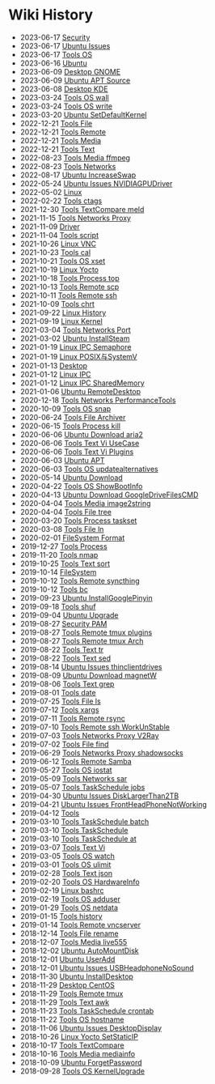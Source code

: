 # Wiki History

- 2023-06-17        [Security](/0123_Security)
- 2023-06-17        [Ubuntu Issues](/0121_Ubuntu_Issues)
- 2023-06-17        [Tools OS](/0122_Tools_OS)
- 2023-06-16        [Ubuntu](/0120_Ubuntu)
- 2023-06-09        [Desktop GNOME](/0118_Desktop_GNOME)
- 2023-06-09        [Ubuntu APT Source](/0119_Ubuntu_APT_Source)
- 2023-06-08        [Desktop KDE](/0117_Desktop_KDE)
- 2023-03-24        [Tools OS wall](/0115_Tools_OS_wall)
- 2023-03-24        [Tools OS write](/0116_Tools_OS_write)
- 2023-03-20        [Ubuntu SetDefaultKernel](/0114_Ubuntu_SetDefaultKernel)
- 2022-12-21        [Tools File](/0077_Tools_File)
- 2022-12-21        [Tools Remote](/0075_Tools_Remote)
- 2022-12-21        [Tools Media](/0076_Tools_Media)
- 2022-12-21        [Tools Text](/0078_Tools_Text)
- 2022-08-23        [Tools Media ffmpeg](/0002_Tools_Media_ffmpeg)
- 2022-08-23        [Tools Networks](/0060_Tools_Networks)
- 2022-08-17        [Ubuntu IncreaseSwap](/0083_Ubuntu_IncreaseSwap)
- 2022-05-24        [Ubuntu Issues NVIDIAGPUDriver](/0110_Ubuntu_Issues_NVIDIAGPUDriver)
- 2022-05-02        [Linux](/0001_Linux)
- 2022-02-22        [Tools ctags](/0003_Tools_ctags)
- 2021-12-30        [Tools TextCompare meld](/0004_Tools_TextCompare_meld)
- 2021-11-15        [Tools Networks Proxy](/0080_Tools_Networks_Proxy)
- 2021-11-09        [Driver](/0005_Driver)
- 2021-11-04        [Tools script](/0006_Tools_script)
- 2021-10-26        [Linux VNC](/0105_Linux_VNC)
- 2021-10-23        [Tools cal](/0007_Tools_cal)
- 2021-10-21        [Tools OS xset](/0008_Tools_OS_xset)
- 2021-10-19        [Linux Yocto](/0084_Linux_Yocto)
- 2021-10-18        [Tools Process top](/0009_Tools_Process_top)
- 2021-10-13        [Tools Remote scp](/0010_Tools_Remote_scp)
- 2021-10-11        [Tools Remote ssh](/0011_Tools_Remote_ssh)
- 2021-10-09        [Tools chrt](/0012_Tools_chrt)
- 2021-09-22        [Linux History](/0113_Linux_History)
- 2021-09-19        [Linux Kernel](/0013_Linux_Kernel)
- 2021-03-04        [Tools Networks Port](/0056_Tools_Networks_Port)
- 2021-03-02        [Ubuntu InstallSteam](/0063_Ubuntu_InstallSteam)
- 2021-01-19        [Linux IPC Semaphore](/0088_Linux_IPC_Semaphore)
- 2021-01-19        [Linux POSIX与SystemV](/0082_Linux_POSIX与SystemV)
- 2021-01-13        [Desktop](/0057_Desktop)
- 2021-01-12        [Linux IPC](/0086_Linux_IPC)
- 2021-01-12        [Linux IPC SharedMemory](/0087_Linux_IPC_SharedMemory)
- 2021-01-06        [Ubuntu RemoteDesktop](/0058_Ubuntu_RemoteDesktop)
- 2020-12-18        [Tools Networks PerformanceTools](/0106_Tools_Networks_PerformanceTools)
- 2020-10-09        [Tools OS snap](/0021_Tools_OS_snap)
- 2020-06-24        [Tools File Archiver](/0020_Tools_File_Archiver)
- 2020-06-15        [Tools Process kill](/0019_Tools_Process_kill)
- 2020-06-06        [Ubuntu Download aria2](/0091_Ubuntu_Download_aria2)
- 2020-06-06        [Tools Text Vi UseCase](/0018_Tools_Text_Vi_UseCase)
- 2020-06-06        [Tools Text Vi Plugins](/0017_Tools_Text_Vi_Plugins)
- 2020-06-03        [Ubuntu APT](/0015_Ubuntu_APT)
- 2020-06-03        [Tools OS updatealternatives](/0016_Tools_OS_updatealternatives)
- 2020-05-14        [Ubuntu Download](/0014_Ubuntu_Download)
- 2020-04-22        [Tools OS ShowBootInfo](/0061_Tools_OS_ShowBootInfo)
- 2020-04-13        [Ubuntu Download GoogleDriveFilesCMD](/0109_Ubuntu_Download_GoogleDriveFilesCMD)
- 2020-04-04        [Tools Media image2string](/0036_Tools_Media_image2string)
- 2020-04-04        [Tools File tree](/0035_Tools_File_tree)
- 2020-03-20        [Tools Process taskset](/0034_Tools_Process_taskset)
- 2020-03-08        [Tools File ln](/0033_Tools_File_ln)
- 2020-02-01        [FileSystem Format](/0081_FileSystem_Format)
- 2019-12-27        [Tools Process](/0032_Tools_Process)
- 2019-11-20        [Tools nmap](/0062_Tools_nmap)
- 2019-10-25        [Tools Text sort](/0031_Tools_Text_sort)
- 2019-10-14        [FileSystem](/0064_FileSystem)
- 2019-10-12        [Tools Remote syncthing](/0029_Tools_Remote_syncthing)
- 2019-10-12        [Tools bc](/0030_Tools_bc)
- 2019-09-23        [Ubuntu InstallGooglePinyin](/0090_Ubuntu_InstallGooglePinyin)
- 2019-09-18        [Tools shuf](/0028_Tools_shuf)
- 2019-09-04        [Ubuntu Upgrade](/0089_Ubuntu_Upgrade)
- 2019-08-27        [Security PAM](/0065_Security_PAM)
- 2019-08-27        [Tools Remote tmux plugins](/0112_Tools_Remote_tmux_plugins)
- 2019-08-27        [Tools Remote tmux Arch](/0111_Tools_Remote_tmux_Arch)
- 2019-08-22        [Tools Text tr](/0026_Tools_Text_tr)
- 2019-08-22        [Tools Text sed](/0027_Tools_Text_sed)
- 2019-08-14        [Ubuntu Issues thinclientdrives](/0092_Ubuntu_Issues_thinclientdrives)
- 2019-08-09        [Ubuntu Download magnetW](/0055_Ubuntu_Download_magnetW)
- 2019-08-06        [Tools Text grep](/0025_Tools_Text_grep)
- 2019-08-01        [Tools date](/0024_Tools_date)
- 2019-07-25        [Tools File ls](/0023_Tools_File_ls)
- 2019-07-12        [Tools xargs](/0022_Tools_xargs)
- 2019-07-11        [Tools Remote rsync](/0044_Tools_Remote_rsync)
- 2019-07-10        [Tools Remote ssh WorkUnStable](/0100_Tools_Remote_ssh_WorkUnStable)
- 2019-07-03        [Tools Networks Proxy V2Ray](/0066_Tools_Networks_Proxy_V2Ray)
- 2019-07-02        [Tools File find](/0043_Tools_File_find)
- 2019-06-29        [Tools Networks Proxy shadowsocks](/0067_Tools_Networks_Proxy_shadowsocks)
- 2019-06-12        [Tools Remote Samba](/0046_Tools_Remote_Samba)
- 2019-05-27        [Tools OS iostat](/0045_Tools_OS_iostat)
- 2019-05-09        [Tools Networks sar](/0048_Tools_Networks_sar)
- 2019-05-07        [Tools TaskSchedule jobs](/0047_Tools_TaskSchedule_jobs)
- 2019-04-30        [Ubuntu Issues DiskLargerThan2TB](/0099_Ubuntu_Issues_DiskLargerThan2TB)
- 2019-04-21        [Ubuntu Issues FrontHeadPhoneNotWorking](/0101_Ubuntu_Issues_FrontHeadPhoneNotWorking)
- 2019-04-12        [Tools](/0059_Tools)
- 2019-03-10        [Tools TaskSchedule batch](/0038_Tools_TaskSchedule_batch)
- 2019-03-10        [Tools TaskSchedule](/0040_Tools_TaskSchedule)
- 2019-03-10        [Tools TaskSchedule at](/0037_Tools_TaskSchedule_at)
- 2019-03-07        [Tools Text Vi](/0039_Tools_Text_Vi)
- 2019-03-05        [Tools OS watch](/0098_Tools_OS_watch)
- 2019-03-01        [Tools OS ulimit](/0041_Tools_OS_ulimit)
- 2019-02-28        [Tools Text json](/0042_Tools_Text_json)
- 2019-02-20        [Tools OS HardwareInfo](/0068_Tools_OS_HardwareInfo)
- 2019-02-19        [Linux bashrc](/0102_Linux_bashrc)
- 2019-02-19        [Tools OS adduser](/0069_Tools_OS_adduser)
- 2019-01-29        [Tools OS netdata](/0108_Tools_OS_netdata)
- 2019-01-15        [Tools history](/0049_Tools_history)
- 2019-01-14        [Tools Remote vncserver](/0103_Tools_Remote_vncserver)
- 2018-12-14        [Tools File rename](/0050_Tools_File_rename)
- 2018-12-07        [Tools Media live555](/0070_Tools_Media_live555)
- 2018-12-02        [Ubuntu AutoMountDisk](/0097_Ubuntu_AutoMountDisk)
- 2018-12-01        [Ubuntu UserAdd](/0104_Ubuntu_UserAdd)
- 2018-12-01        [Ubuntu Issues USBHeadphoneNoSound](/0096_Ubuntu_Issues_USBHeadphoneNoSound)
- 2018-11-30        [Ubuntu InstallDesktop](/0094_Ubuntu_InstallDesktop)
- 2018-11-29        [Desktop CentOS](/0107_Desktop_CentOS)
- 2018-11-29        [Tools Remote tmux](/0051_Tools_Remote_tmux)
- 2018-11-29        [Tools Text awk](/0052_Tools_Text_awk)
- 2018-11-23        [Tools TaskSchedule crontab](/0071_Tools_TaskSchedule_crontab)
- 2018-11-22        [Tools OS hostname](/0072_Tools_OS_hostname)
- 2018-11-06        [Ubuntu Issues DesktopDisplay](/0095_Ubuntu_Issues_DesktopDisplay)
- 2018-10-26        [Linux Yocto SetStaticIP](/0085_Linux_Yocto_SetStaticIP)
- 2018-10-17        [Tools TextCompare](/0054_Tools_TextCompare)
- 2018-10-16        [Tools Media mediainfo](/0053_Tools_Media_mediainfo)
- 2018-10-09        [Ubuntu ForgetPassword](/0093_Ubuntu_ForgetPassword)
- 2018-09-28        [Tools OS KernelUpgrade](/0073_Tools_OS_KernelUpgrade)
